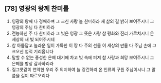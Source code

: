 ## [78] 영광의 왕께 찬미를

1) 영광의 왕께 다 경배하며 그 크신 사랑 늘 찬미하라 새 삶의 길 밝히 보여주시니 그 영광의 주님 다 찬미하라
2) 전능하신 주 다 찬미하라 그 빛은 영광 그 뜻은 사랑 참 평화와 진리 가르치시니 온 세상의 새 빛 되어주시네
3) 참 아름답고 놀라운 일이 가득한 이 땅 다 주의 선물 이 세상의 만물 다 주님 손에 그 크오신 업적 기리옵니다
4) 말할 수 없는 풍성한 은혜 대기에 차고 빛 속에 퍼져 참 사랑과 희망 보여주시니 그 은혜를 항상 감사하리라
5) 질그릇같이 연약한 우리 주 의지하여 늘 강건하리 온 인류의 구원 주님이시니 그 말씀을 길이 따르오리다
